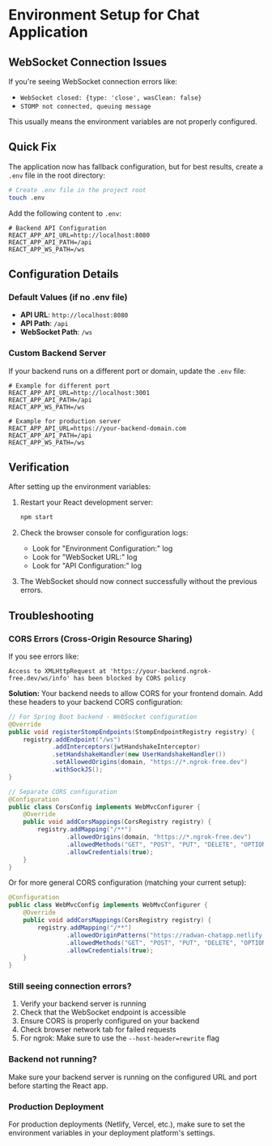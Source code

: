 # Environment Setup for Chat Application

## WebSocket Connection Issues

If you're seeing WebSocket connection errors like:
- `WebSocket closed: {type: 'close', wasClean: false}`
- `STOMP not connected, queuing message`

This usually means the environment variables are not properly configured.

## Quick Fix

The application now has fallback configuration, but for best results, create a `.env` file in the root directory:

```bash
# Create .env file in the project root
touch .env
```

Add the following content to `.env`:

```env
# Backend API Configuration
REACT_APP_API_URL=http://localhost:8080
REACT_APP_API_PATH=/api
REACT_APP_WS_PATH=/ws
```

## Configuration Details

### Default Values (if no .env file)
- **API URL**: `http://localhost:8080`
- **API Path**: `/api`
- **WebSocket Path**: `/ws`

### Custom Backend Server
If your backend runs on a different port or domain, update the `.env` file:

```env
# Example for different port
REACT_APP_API_URL=http://localhost:3001
REACT_APP_API_PATH=/api
REACT_APP_WS_PATH=/ws

# Example for production server
REACT_APP_API_URL=https://your-backend-domain.com
REACT_APP_API_PATH=/api
REACT_APP_WS_PATH=/ws
```

## Verification

After setting up the environment variables:

1. Restart your React development server:
   ```bash
   npm start
   ```

2. Check the browser console for configuration logs:
   - Look for "Environment Configuration:" log
   - Look for "WebSocket URL:" log
   - Look for "API Configuration:" log

3. The WebSocket should now connect successfully without the previous errors.

## Troubleshooting

### CORS Errors (Cross-Origin Resource Sharing)
If you see errors like:
```
Access to XMLHttpRequest at 'https://your-backend.ngrok-free.dev/ws/info' has been blocked by CORS policy
```

**Solution:** Your backend needs to allow CORS for your frontend domain. Add these headers to your backend CORS configuration:

```java
// For Spring Boot backend - WebSocket configuration
@Override
public void registerStompEndpoints(StompEndpointRegistry registry) {
    registry.addEndpoint("/ws")
            .addInterceptors(jwtHandshakeInterceptor)
            .setHandshakeHandler(new UserHandshakeHandler())
            .setAllowedOrigins(domain, "https://*.ngrok-free.dev")
            .withSockJS();
}

// Separate CORS configuration
@Configuration
public class CorsConfig implements WebMvcConfigurer {
    @Override
    public void addCorsMappings(CorsRegistry registry) {
        registry.addMapping("/**")
                .allowedOrigins(domain, "https://*.ngrok-free.dev")
                .allowedMethods("GET", "POST", "PUT", "DELETE", "OPTIONS")
                .allowCredentials(true);
    }
}
```

Or for more general CORS configuration (matching your current setup):
```java
@Configuration
public class WebMvcConfig implements WebMvcConfigurer {
    @Override
    public void addCorsMappings(CorsRegistry registry) {
        registry.addMapping("/**")
                .allowedOriginPatterns("https://radwan-chatapp.netlify.app", "https://*.ngrok-free.dev")
                .allowedMethods("GET", "POST", "PUT", "DELETE", "OPTIONS")
                .allowCredentials(true);
    }
}
```

### Still seeing connection errors?
1. Verify your backend server is running
2. Check that the WebSocket endpoint is accessible
3. Ensure CORS is properly configured on your backend
4. Check browser network tab for failed requests
5. For ngrok: Make sure to use the `--host-header=rewrite` flag

### Backend not running?
Make sure your backend server is running on the configured URL and port before starting the React app.

### Production Deployment
For production deployments (Netlify, Vercel, etc.), make sure to set the environment variables in your deployment platform's settings.
